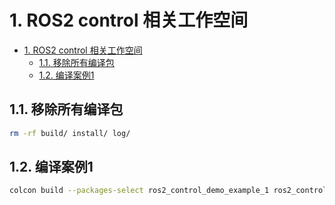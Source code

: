 # 1. ROS2 control 相关工作空间

- [1. ROS2 control 相关工作空间](#1-ros2-control-相关工作空间)
  - [1.1. 移除所有编译包](#11-移除所有编译包)
  - [1.2. 编译案例1](#12-编译案例1)

## 1.1. 移除所有编译包

```bash
rm -rf build/ install/ log/
```

## 1.2. 编译案例1

```bash
colcon build --packages-select ros2_control_demo_example_1 ros2_control_demo_description
```

